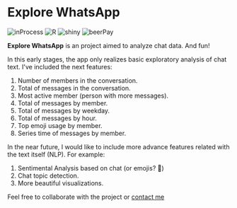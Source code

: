 # Explore WhatsApp

![inProcess](https://img.shields.io/badge/build-in--process-orange.svg?style=flat-square) ![R](https://img.shields.io/badge/R-v3.2.2-blue.svg?style=flat-square) ![shiny](https://img.shields.io/badge/shiny-v1.0.0-blue.svg?style=flat-square) ![beerPay](https://img.shields.io/badge/beerpay-$0-brightgreen.svg?style=flat-square)

**Explore WhatsApp** is an project aimed to analyze chat data. And fun!

In this early stages, the app only realizes basic exploratory analysis of chat text. I've included the next features:

1. Number of members in the conversation.
2. Total of messages in the conversation.
3. Most active member (person with more messages).
4. Total of messages by member.
5. Total of messages by weekday.
6. Total of messages by hour.
7. Top emoji usage by member.
8. Series time of messages by member.

In the near future, I would like to include more advance features related with the text itself (NLP). For example:

1. Sentimental Analysis based on chat (or emojis? 🤔)
2. Chat topic detection.
3. More beautiful visualizations.

Feel free to collaborate with the project or [contact me](mailto:iancastillorosales@gmail.com) 